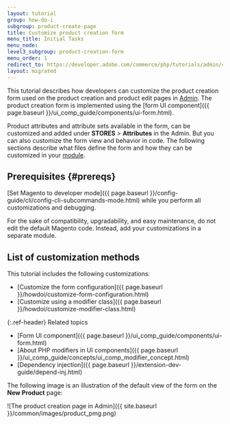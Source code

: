 ```yaml
---
layout: tutorial
group: how-do-i
subgroup: product-create-page
title: Customize product creation form
menu_title: Initial Tasks
menu_node:
level3_subgroup: product-creation-form
menu_order: 1
redirect_to: https://developer.adobe.com/commerce/php/tutorials/admin/custom-product-creation-form/
layout: migrated
---
```


This tutorial describes how developers can customize the product creation form used on the product creation and product edit pages in [Admin](https://glossary.magento.com/admin). The product creation form is implemented using the [form UI component]({{ page.baseurl }}/ui_comp_guide/components/ui-form.html).

Product attributes and attribute sets available in the form, can be customized and added under **STORES** > **Attributes** in the Admin. But you can also customize the form view and behavior in code. The following sections describe what files define the form and how they can be customized in your [module](https://glossary.magento.com/module).

## Prerequisites {#prereqs}

[Set Magento to developer mode]({{ page.baseurl }}/config-guide/cli/config-cli-subcommands-mode.html) while you perform all customizations and debugging.

For the sake of compatibility, upgradability, and easy maintenance, do not edit the default Magento code. Instead, add your customizations in a separate module.

## List of customization methods

This tutorial includes the following customizations:

*  [Customize the form configuration]({{ page.baseurl }}/howdoi/customize-form-configuration.html)
*  [Customize using a modifier class]({{ page.baseurl }}/howdoi/customize-modifier-class.html)

{:.ref-header}
Related topics

*  [Form UI component]({{ page.baseurl }}/ui_comp_guide/components/ui-form.html)
*  [About PHP modifiers in UI components]({{ page.baseurl }}/ui_comp_guide/concepts/ui_comp_modifier_concept.html)
*  [Dependency injection]({{ page.baseurl }}/extension-dev-guide/depend-inj.html)

The following image is an illustration of the default view of the form on the **New Product** page:

![The product creation page in Admin]({{ site.baseurl }}/common/images/product_pmg.png)
